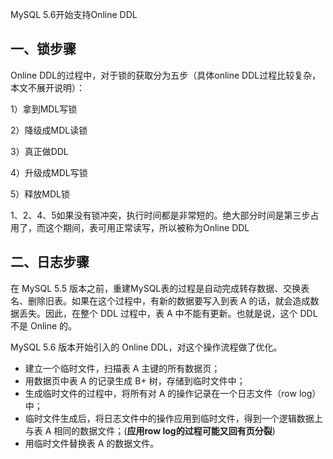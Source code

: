 MySQL 5.6开始支持Online DDL

## 一、锁步骤

Online DDL的过程中，对于锁的获取分为五步（具体online DDL过程比较复杂，本文不展开说明）：

1）拿到MDL写锁

2）降级成MDL读锁

3）真正做DDL

4）升级成MDL写锁

5）释放MDL锁

1、2、4、5如果没有锁冲突，执行时间都是非常短的。绝大部分时间是第三步占用了，而这个期间，表可用正常读写，所以被称为Online DDL



## 二、日志步骤

在 MySQL 5.5 版本之前，重建MySQL表的过程是自动完成转存数据、交换表名、删除旧表。如果在这个过程中，有新的数据要写入到表 A 的话，就会造成数据丢失。因此，在整个 DDL 过程中，表 A 中不能有更新。也就是说，这个 DDL 不是 Online 的。

MySQL 5.6 版本开始引入的 Online DDL，对这个操作流程做了优化。

- 建立一个临时文件，扫描表 A 主键的所有数据页；
- 用数据页中表 A 的记录生成 B+ 树，存储到临时文件中；
- 生成临时文件的过程中，将所有对 A 的操作记录在一个日志文件（row log）中；
- 临时文件生成后，将日志文件中的操作应用到临时文件，得到一个逻辑数据上与表 A 相同的数据文件；(**应用row log的过程可能又回有页分裂**)
- 用临时文件替换表 A 的数据文件。